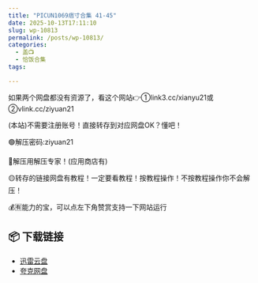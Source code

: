 ```yaml
---
title: "PICUN1069痞寸合集 41-45"
date: 2025-10-13T17:11:10
slug: wp-10813
permalink: /posts/wp-10813/
categories:
  - 盖📺
  - 恰饭合集
tags:

---
```


如果两个网盘都没有资源了，看这个网站👉①link3.cc/xianyu21或②vlink.cc/ziyuan21

(本站)不需要注册账号！直接转存到对应网盘OK？懂吧！

🟢解压密码:ziyuan21

🔵解压用解压专家！(应用商店有)

🟡转存的链接网盘有教程！一定要看教程！按教程操作！不按教程操作你不会解压！

💰🈶能力的宝，可以点左下角赞赏支持一下网站运行

## 📦 下载链接
- [迅雷云盘](https://blziyuan21.com/pay-download/10813?key=1790a1b0ca&down_id=0)
- [夸克网盘](https://blziyuan21.com/pay-download/10813?key=1790a1b0ca&down_id=1)

